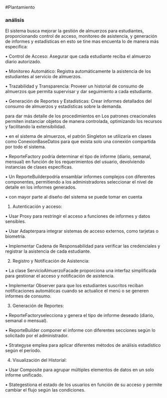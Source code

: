 #Plantamiento 

### análisis

El sistema busca mejorar la gestión de almuerzos para estudiantes, proporcionando control de acceso, monitoreo de asistencia, y generación de informes y estadísticas en esto se tine mas encuenta lo de manera más especifica:

• Control de Acceso: Asegurar que cada estudiante reciba el almuerzo diario autorizado.

• Monitoreo Automático: Registra automáticamente la asistencia de los estudiantes al servicio de almuerzos.

• Trazabilidad y Transparencia: Proveer un historial de consumo de almuerzos que permita supervisar y dar seguimiento a cada estudiante.

• Generación de Reportes y Estadísticas: Crear informes detallados del consumo de almuerzos y estadísticas sobre la demanda.

para dar más detalle de los procedimientos en Los patrones creacionales permiten instanciar objetos de manera controlada, optimizando los recursos y facilitando la extensibilidad.

• en el sistema de almuerzos, el patrón Singleton se utilizaría en clases como ConexionBaseDatos para que exista solo una conexión compartida por todo el sistema.

• ReporteFactory podría determinar el tipo de informe (diario, semanal, mensual) en función de los requerimientos del usuario, devolviendo instancias de clases específicas. 

• Un ReporteBuilderpodría ensamblar informes complejos con diferentes componentes, permitiendo a los administradores seleccionar el nivel de detalle en los informes generados.

• con mayor parte al diseño del sistema se puede tomar en cuenta 
1. Autenticación y acceso:

• Usar Proxy para restringir el acceso a funciones de informes y datos sensibles.

• Usar Adapterpara integrar sistemas de acceso externos, como tarjetas o biometría.

• Implementar Cadena de Responsabilidad para verificar las credenciales y registrar la asistencia de cada estudiante.

2. Registro y Notificación de Asistencia:

• La clase ServicioAlmuerzoFacade proporciona una interfaz simplificada para gestionar el acceso y notificación de asistencia.

• Implementar Observer para que los estudiantes suscritos reciban notificaciones automáticas cuando se actualice el menú o se generen informes de consumo.

3. Generación de Reportes:

• ReporteFactoryselecciona y genera el tipo de informe deseado (diario, semanal o mensual).

• ReporteBuilder componer el informe con diferentes secciones según lo solicitado por el administrador.

• Strategyse emplea para aplicar diferentes métodos de análisis estadístico según el período.

4. Visualización del Historial:

• Usar Composite para agrupar múltiples elementos de datos en un solo informe unificado.

• Stategestiona el estado de los usuarios en función de su acceso y permite cambiar el flujo según las condiciones.
